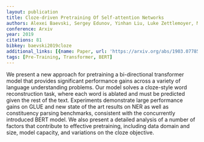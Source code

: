 ```yaml
---
layout: publication
title: Cloze-driven Pretraining Of Self-attention Networks
authors: Alexei Baevski, Sergey Edunov, Yinhan Liu, Luke Zettlemoyer, Michael Auli
conference: Arxiv
year: 2019
citations: 81
bibkey: baevski2019cloze
additional_links: [{name: Paper, url: 'https://arxiv.org/abs/1903.07785'}]
tags: [Pre-Training, Transformer, BERT]
---
```

We present a new approach for pretraining a bi-directional transformer model
that provides significant performance gains across a variety of language
understanding problems. Our model solves a cloze-style word reconstruction
task, where each word is ablated and must be predicted given the rest of the
text. Experiments demonstrate large performance gains on GLUE and new state of
the art results on NER as well as constituency parsing benchmarks, consistent
with the concurrently introduced BERT model. We also present a detailed
analysis of a number of factors that contribute to effective pretraining,
including data domain and size, model capacity, and variations on the cloze
objective.